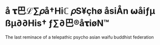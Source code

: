 # å 𝛕巴ℒ∑𝜌å†Hiℂ   𝜌S¥çhø  åsiÅn   𝞈åiƒµ ßµ∂∂His†  ƒ∑∂巴®å𝛕iøN™

The last reminace of a telepathic psycho asian waifu buddhist federation
